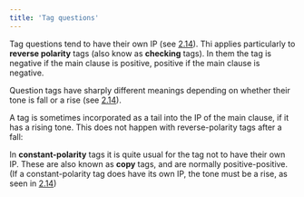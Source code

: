 ```yaml
---
title: 'Tag questions'
---
```


<script>
  import Audio from '$lib/Audio.svelte'
  import AudioWrapper from '$lib/AudioWrapper.svelte'
  import Naudio from '$lib/Naudio.svelte'
</script>

Tag questions tend to have their own IP (see [2.14](/chapter2/2.14)). Thi applies particularly to **reverse polarity** tags (also know as **checking** tags). In them the tag is negative if the main clause is positive, positive if the main clause is negative.

<Naudio
  sentence="<em>Positive_negative</em> <br>
  We *could do it to'morrow, | 'couldn't we? <br>
  They've *got their 'books, | 'haven't they? <br>
  'Mary'll be please, | 'won't she? <br><br>
  <em>Negative_positive</em><br>
  It *wasn't a di'saster, | 'was it? <br>
  It's *not 'finished, | 'is it? <br>
  The boys *can't have for'gotten, | 'can they?"
  nuclei="{['mor', 'could', 'have', 'won\'t', 'mor', 'books', 'Mar', 'sas', 'was', 'fin', 'is', 'got', 'can']}" 
/>
Question tags have sharply different meanings depending on whether their tone is fall or a rise (see [2.14](/chapter2/2.14)).

A tag is sometimes incorporated as a tail into the IP of the main clause, if it has a rising tone. This does not happen with reverse-polarity tags after a fall:

<Naudio
  sentence="The boys *can't have for\/gotten,can they?"
  nuclei="{['got']}" 
/>

In **constant-polarity** tags it is quite usual for the tag not to have their own IP. These are also known as **copy** tags, and are normally positive-positive. (If a constant-polarity tag does have its own IP, the tone must be a rise, as seen in [2.14](/chapter2/2.14))

<Naudio
  sentence="You're *ready to 'go, are you? <em>or</em> <br>
  You're *ready to 'go, | /are you? <br><br>
  *Close the 'window, would you, please? <em>or</em> <br>
  *Close the 'window, | /would you, please?"
  nuclei="{['go', 'are', 'win', 'would']}" 
/>

